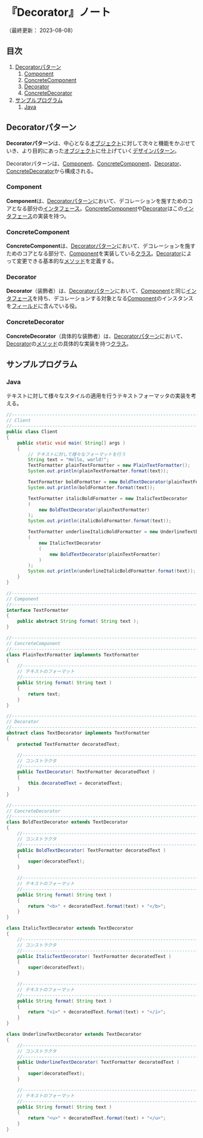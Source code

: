 # 『Decorator』ノート

（最終更新： 2023-08-08）


## 目次

1. [Decoratorパターン](#decoratorパターン)
	1. [Component](#component)
	1. [ConcreteComponent](#concretecomponent)
	1. [Decorator](#decorator)
	1. [ConcreteDecorator](#cocnretedecorator)
1. [サンプルプログラム](#サンプルプログラム)
	1. [Java](#java)


## Decoratorパターン

**Decoratorパターン**は、中心となる[オブジェクト](../../../../programming/_/chapters/object_oriented.md#オブジェクト)に対して次々と機能をかぶせていき、より目的にあった[オブジェクト](../../../../programming/_/chapters/object_oriented.md#オブジェクト)に仕上げていく[デザインパターン](./design_pattern.md#デザインパターン)。

Decoratorパターンは、[Component](#component)、[ConcreteComponent](#concretecomponent)、[Decorator](#decorator)、[ConcreteDecorator](#concretedecorator)から構成される。

### Component

**Component**は、[Decoratorパターン](#decoratorパターン)において、デコレーションを施すためのコアとなる部分の[インタフェース](../../../../programming/_/chapters/object_oriented.md#インタフェース)。[ConcreteComponent](#concretecomponent)や[Decorator](#decorator)はこの[インタフェース](../../../../programming/_/chapters/object_oriented.md#インタフェース)の実装を持つ。

### ConcreteComponent

**ConcreteComponent**は、[Decoratorパターン](#decoratorパターン)において、デコレーションを施すためのコアとなる部分で、[Component](#component)を実装している[クラス](../../../../programming/_/chapters/object_oriented.md#クラス)。[Decorator](#decorator)によって変更できる基本的な[メソッド](../../../../programming/_/chapters/object_oriented.md#メソッド)を定義する。

### Decorator

**Decorator**（装飾者）は、[Decoratorパターン](#decoratorパターン)において、[Component](#component)と同じ[インタフェース](../../../../programming/_/chapters/object_oriented.md#インタフェース)を持ち、デコレーションする対象となる[Component](#component)のインスタンスを[フィールド](../../../../programming/_/chapters/object_oriented.md#インタフェース)に含んでいる役。

### ConcreteDecorator

**ConcreteDecorator**（具体的な装飾者）は、[Decoratorパターン](#decoratorパターン)において、[Decorator](#decorator)の[メソッド](../../../../programming/_/chapters/object_oriented.md#メソッド)の具体的な実装を持つ[クラス](../../../../programming/_/chapters/object_oriented.md#クラス)。


## サンプルプログラム

### Java

テキストに対して様々なスタイルの適用を行うテキストフォーマッタの実装を考える。

```java
//------------------------------------------------------------------------------
// Client
//------------------------------------------------------------------------------
public class Client
{
    public static void main( String[] args )
    {
        // テキストに対して様々なフォーマットを行う
        String text = "Hello, world!";
        TextFormatter plainTextFormatter = new PlainTextFormatter();
        System.out.println(plainTextFormatter.format(text));

        TextFormatter boldFormatter = new BoldTextDecorator(plainTextFormatter);
        System.out.println(boldFormatter.format(text));

        TextFormatter italicBoldFormatter = new ItalicTextDecorator
        (
            new BoldTextDecorator(plainTextFormatter)
        );
        System.out.println(italicBoldFormatter.format(text));

        TextFormatter underlineItalicBoldFormatter = new UnderlineTextDecorator
        (
            new ItalicTextDecorator
            (
                new BoldTextDecorator(plainTextFormatter)
            )
        );
        System.out.println(underlineItalicBoldFormatter.format(text));
    }
}

//------------------------------------------------------------------------------
// Component
//------------------------------------------------------------------------------
interface TextFormatter
{
    public abstract String format( String text );
}

//------------------------------------------------------------------------------
// ConcreteComponent
//------------------------------------------------------------------------------
class PlainTextFormatter implements TextFormatter
{
    //--------------------------------------------------------------------------
    // テキストのフォーマット
    //--------------------------------------------------------------------------
    public String format( String text )
    {
        return text;
    }
}

//------------------------------------------------------------------------------
// Decorator
//------------------------------------------------------------------------------
abstract class TextDecorator implements TextFormatter
{
    protected TextFormatter decoratedText;

    //--------------------------------------------------------------------------
    // コンストラクタ
    //--------------------------------------------------------------------------
    public TextDecorator( TextFormatter decoratedText )
    {
        this.decoratedText = decoratedText;
    }
}

//------------------------------------------------------------------------------
// ConcreteDecorator
//------------------------------------------------------------------------------
class BoldTextDecorator extends TextDecorator
{
    //--------------------------------------------------------------------------
    // コンストラクタ
    //--------------------------------------------------------------------------
    public BoldTextDecorator( TextFormatter decoratedText )
    {
        super(decoratedText);
    }

    //--------------------------------------------------------------------------
    // テキストのフォーマット
    //--------------------------------------------------------------------------
    public String format( String text )
    {
        return "<b>" + decoratedText.format(text) + "</b>";
    }
}

class ItalicTextDecorator extends TextDecorator
{
    //--------------------------------------------------------------------------
    // コンストラクタ
    //--------------------------------------------------------------------------
    public ItalicTextDecorator( TextFormatter decoratedText )
    {
        super(decoratedText);
    }

    //--------------------------------------------------------------------------
    // テキストのフォーマット
    //--------------------------------------------------------------------------
    public String format( String text )
    {
        return "<i>" + decoratedText.format(text) + "</i>";
    }
}

class UnderlineTextDecorator extends TextDecorator
{
    //--------------------------------------------------------------------------
    // コンストラクタ
    //--------------------------------------------------------------------------
    public UnderlineTextDecorator( TextFormatter decoratedText )
    {
        super(decoratedText);
    }

    //--------------------------------------------------------------------------
    // テキストのフォーマット
    //--------------------------------------------------------------------------
    public String format( String text )
    {
        return "<u>" + decoratedText.format(text) + "</u>";
    }
}
```
